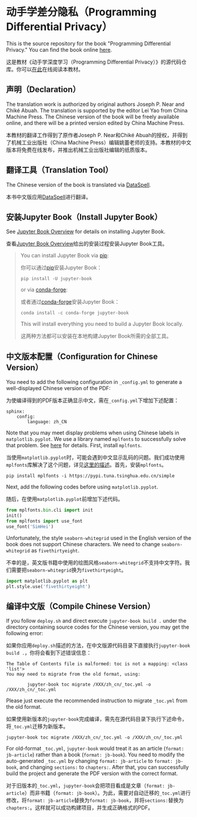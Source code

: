 # 动手学差分隐私（Programming Differential Privacy）

This is the source repository for the book "Programming Differential Privacy." You can find the book online [here](https://uvm-plaid.github.io/programming-dp).

这是教材《动手学深度学习（Programming Differential Privacy）》的源代码仓库。你可以[在此](https://uvm-plaid.github.io/programming-dp)在线阅读本教材。

## 声明（Declaration）

The translation work is authorized by original authors Joseph P. Near and Chiké Abuah. The translation is supported by the editor Lei Yao from China Machine Press. The Chinese version of the book will be freely available online, and there will be a printed version edited by China Machine Press.

本教材的翻译工作得到了原作者Joseph P. Near和Chiké Abuah的授权，并得到了机械工业出版社（China Machine Press）编辑姚蕾老师的支持。本教材的中文版本将免费在线发布，并推出机械工业出版社编辑的纸质版本。

## 翻译工具（Translation Tool）

The Chinese version of the book is translated via [DataSpell](https://www.jetbrains.com/dataspell/).

本书中文版应用[DataSpell](https://www.jetbrains.com/dataspell/)进行翻译。

## 安装Jupyter Book（Install Jupyter Book）

See [Jupyter Book Overview](https://jupyterbook.org/en/stable/start/overview.html) for details on installing Jupyter Book.

查看[Jupyter Book Overview](https://jupyterbook.org/en/stable/start/overview.html)给出的安装过程安装Jupyter Book工具。

> You can install Jupyter Book via [pip](https://pip.pypa.io/en/stable/):
> 
> 你可以通过[pip](https://pip.pypa.io/en/stable/)安装Jupyter Book：
> 
> ```shell
> pip install -U jupyter-book
> ```
> 
> or via [conda-forge](https://conda-forge.org/):
> 
> 或者通过[conda-forge](https://conda-forge.org/)安装Jupyter Book：
> 
> ```shell
> conda install -c conda-forge jupyter-book
> ```
> 
> This will install everything you need to build a Jupyter Book locally.
> 
> 这两种方法都可以安装在本地构建Jupyter Book所需的全部工具。

## 中文版本配置（Configuration for Chinese Version）

You need to add the following configuration in `_config.yml` to generate a well-displayed Chinese version of the PDF:

为使编译得到的PDF版本正确显示中文，需在`_config.yml`下增加下述配置：

```text
sphinx:
    config:
        language: zh_CN
```

Note that you may meet display problems when using Chinese labels in `matplotlib.pyplot`. We use a library named `mplfonts` to successfully solve that problem. See [here](https://www.zhihu.com/question/25404709) for details. First, install `mplfonts`.

当使用`matplotlib.pyplot`时，可能会遇到中文显示乱码的问题。我们成功使用`mplfonts`库解决了这个问题，详见[这里的描述](https://www.zhihu.com/question/25404709)。首先，安装`mplfonts`。

```shell
pip install mplfonts -i https://pypi.tuna.tsinghua.edu.cn/simple
```

Next, add the following codes before using `matplotlib.pyplot`.

随后，在使用`matplotlib.pyplot`前增加下述代码。

```python
from mplfonts.bin.cli import init
init()
from mplfonts import use_font
use_font('SimHei')
```

Unfortunately, the style `seaborn-whitegrid` used in the English version of the book does not support Chinese characters. We need to change `seaborn-whitegrid` as `fivethirtyeight`.

不幸的是，英文版书籍中使用的绘图风格`seaborn-whitegrid`不支持中文字符。我们需要把`seaborn-whitegrid`换为`fivethirtyeight`。

```python
import matplotlib.pyplot as plt
plt.style.use('fivethirtyeight')
```

## 编译中文版（Compile Chinese Version）

If you follow `deploy.sh` and direct execute `jupyter-book build .` under the directory containing source codes for the Chinese version, you may get the following error:

如果你应用`deploy.sh`描述的方法，在中文版源代码目录下直接执行`jupyter-book build .`，你将会看到下述错误信息：

```text
The Table of Contents file is malformed: toc is not a mapping: <class 'list'>
You may need to migrate from the old format, using:

        jupyter-book toc migrate /XXX/zh_cn/_toc.yml -o /XXX/zh_cn/_toc.yml
```

Please just execute the recommended instruction to migrate `_toc.yml` from the old format.

如果使用新版本的`jupyter-book`完成编译，需先在源代码目录下执行下述命令，将`_toc.yml`迁移为新版本。

```text
jupyter-book toc migrate /XXX/zh_cn/_toc.yml -o /XXX/zh_cn/_toc.yml
```

For old-format `_toc.yml`, `jupyter-book` would treat it as an article (`format: jb-article`) rather than a book (`format: jb-book`). You need to modify the auto-generated `_toc.yml` by changing `format: jb-article` to `format: jb-book`, and changing `sections:` to `chapters:`. After that, you can successfully build the project and generate the PDF version with the correct format.

对于旧版本的`_toc.yml`，`jupyter-book`会把项目看成是文章（`format: jb-article`）而非书籍（`format: jb-book`）。为此，需要对自动迁移的`_toc.yml`进行修改，将`format: jb-article`替换为`format: jb-book`，并将`sections:`替换为`chapters:`。这样就可以成功构建项目，并生成正确格式的PDF。